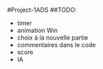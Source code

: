 #Project-1ADS
##TODO:
- timer
- animation Win
- choix à la nouvelle partie
- commentaires dans le code
- score
- IA
